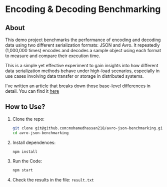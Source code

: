 # Encoding & Decoding Benchmarking

## About
This demo project benchmarks the performance of encoding and decoding data using two different serialization formats: JSON and Avro.
It repeatedly (1,000,000 times) encodes and decodes a sample object using each format to measure and compare their execution time.

This is a simple yet effective experiment to gain insights into how different data serialization methods behave under high-load scenarios, especially in use cases involving data transfer or storage in distributed systems.

I've written an article that breaks down those base-level differences in detail.
You can find it [here](https://medium.com/@m.hassan.def/why-json-is-slower-than-avro-248624685d87)

## How to Use?

1. Clone the repo:
   ```bash
   git clone git@github.com:mohamedhassan218/avro-json-benchmarking.git
   cd avro-json-benchmarking
   ```

2. Install dependences:
   ```bash
   npm install
   ```

3. Run the Code:
   ```bash
   npm start
   ```

4. Check the results in the file: `result.txt`